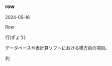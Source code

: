 <article id="row">

### row

<p class="st_update_header">2024-05-16</p>
<p class="st_name_header_en">Row</p>
<p class="st_name_header_jp">行(ぎょう)</p>
<div class="article_explanation">データベースや表計算ソフトにおける横方向の項目。</div>
<p class="st_name_header_synonyms">列</p>
</article>
